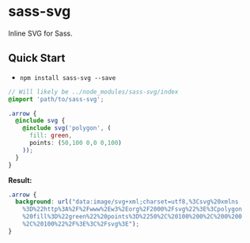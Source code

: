 # sass-svg
Inline SVG for Sass.

## Quick Start
- `npm install sass-svg --save`

```scss
// Will likely be ../node_modules/sass-svg/index
@import 'path/to/sass-svg';

.arrow {
  @include svg {
    @include svg('polygon', (
      fill: green,
      points: (50,100 0,0 0,100)
    ));
  }
}
```

**Result:**
```css
.arrow {
  background: url("data:image/svg+xml;charset=utf8,%3Csvg%20xmlns
    %3D%22http%3A%2F%2Fwww%2Ew3%2Eorg%2F2000%2Fsvg%22%3E%3Cpolygon
    %20fill%3D%22green%22%20points%3D%2250%2C%20100%200%2C%200%200
    %2C%20100%22%2F%3E%3C%2Fsvg%3E");
}
```
